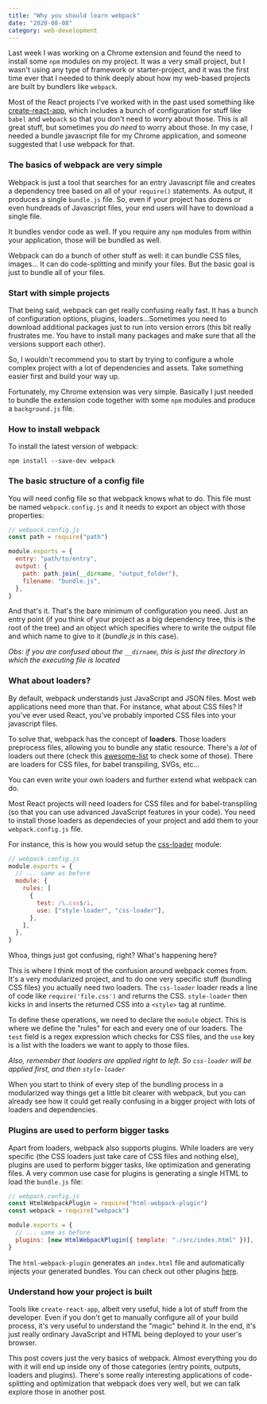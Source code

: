 ```yaml
---
title: "Why you should learn webpack"
date: "2020-08-08"
category: web-development
---
```


Last week I was working on a Chrome extension and found the need to install some `npm` modules on my project. It was a very small project, but I wasn't
using any type of framework or starter-project, and it was the first time ever that I needed to think deeply about how my web-based projects are built by bundlers like `webpack`.

Most of the React projects I've worked with in the past used something like [create-react-app](https://github.com/facebook/create-react-app), which includes a bunch of configuration for stuff like `babel` and `webpack` so that you don't need to worry about those. This is all great stuff, but sometimes you _do need_ to worry about those. In my case, I needed a bundle javascript file for my Chrome application, and someone suggested that I use webpack for that.

### The basics of webpack are very simple

Webpack is just a tool that searches for an entry Javascript file and creates a dependency tree based on all of your `require()` statements. As output, it produces a single `bundle.js` file. So, even if your project has dozens or even hundreads of Javascript files, your end users will have to download a single file.

It bundles vendor code as well. If you require any `npm` modules from within your application, those will be bundled as well.

Webpack can do a bunch of other stuff as well: it can bundle CSS files, images... It can do code-splitting and minify your files. But the basic goal is just to bundle all of your files.

### Start with simple projects

That being said, webpack can get really confusing really fast. It has a bunch of configuration options, plugins, loaders...Sometimes you need to download additional packages just to run into version errors (this bit really frustrates me. You have to install many packages and make sure that all the versions support each other).

So, I wouldn't recommend you to start by trying to configure a whole complex project with a lot of dependencies and assets. Take something easier first and build your way up.

Fortunately, my Chrome extension was very simple. Basically I just needed to bundle the extension code together with some `npm` modules and produce a `background.js` file.

### How to install webpack

To install the latest version of webpack:

```
npm install --save-dev webpack
```

### The basic structure of a config file

You will need config file so that webpack knows what to do. This file must be named `webpack.config.js` and it needs to export an object with those properties:

```javascript
// webpack.config.js
const path = require("path")

module.exports = {
  entry: "path/to/entry",
  output: {
    path: path.join(__dirname, "output_folder"),
    filename: "bundle.js",
  },
}
```

And that's it. That's the bare minimum of configuration you need. Just an entry point (if you think of your project as a big dependency tree, this is the root of the tree) and an object which specifies where to write the output file and which name to give to it (_bundle.js_ in this case).

_Obs: if you are confused about the `__dirname`, this is just the directory in which the executing file is located_

### What about loaders?

By default, webpack understands just JavaScript and JSON files. Most web applications need more than that. For instance, what about CSS files? If you've ever used React, you've probably imported CSS files into your javascript files.

To solve that, webpack has the concept of **loaders**. Those loaders preprocess files, allowing you to bundle any static resource. There's a _lot_ of loaders out there (check this [awesome-list](https://github.com/webpack-contrib/awesome-webpack#loaders) to check some of those). There are loaders for CSS files, for babel transpiling, SVGs, etc...

You can even write your own loaders and further extend what webpack can do.

Most React projects will need loaders for CSS files and for babel-transpiling (so that you can use advanced JavaScript features in your code). You need to install those loaders as dependecies of your project and add them to your `webpack.config.js` file.

For instance, this is how you would setup the [css-loader](https://webpack.js.org/loaders/css-loader/) module:

```javascript
// webpack.config.js
module.exports = {
  // ... same as before
  module: {
    rules: [
      {
        test: /\.css$/i,
        use: ["style-loader", "css-loader"],
      },
    ],
  },
}
```

Whoa, things just got confusing, right? What's happening here?

This is where I think most of the confusion around webpack comes from. It's a very modularized project, and to do one very specific stuff (bundling CSS files) you actually need two loaders. The `css-loader` loader reads a line of code like `require('file.css')` and returns the CSS. `style-loader` then kicks in and inserts the returned CSS into a `<style>` tag at runtime.

To define these operations, we need to declare the `module` object. This is where we define the "rules" for each and every one of our loaders. The `test` field is a regex expression which checks for CSS files, and the `use` key is a list with the loaders we want to apply to those files.

_Also, remember that loaders are applied right to left. So `css-loader` will be applied first, and then `style-loader`_

When you start to think of every step of the bundling process in a modularized way things get a little bit clearer with webpack, but you can already see how it could get really confusing in a bigger project with lots of loaders and dependencies.

### Plugins are used to perform bigger tasks

Apart from loaders, webpack also supports plugins. While loaders are very specific (the CSS loaders just take care of CSS files and nothing else), plugins are used to perform bigger tasks, like optimization and generating files. A very common use case for plugins is generating a single HTML to load the `bundle.js` file:

```javascript
// webpack.config.js
const HtmlWebpackPlugin = require("html-webpack-plugin")
const webpack = require("webpack")

module.exports = {
  // ... same as before
  plugins: [new HtmlWebpackPlugin({ template: "./src/index.html" })],
}
```

The `html-webpack-plugin` generates an `index.html` file and automatically injects your generated bundles. You can check out other plugins [here](https://webpack.js.org/concepts/plugins/).

### Understand how your project is built

Tools like `create-react-app`, albeit very useful, hide a lot of stuff from the developer. Even if you don't get to manually configure all of your build process, it's very useful to understand the "magic" behind it. In the end, it's just really ordinary JavaScript and HTML being deployed to your user's browser.

This post covers just the very basics of webpack. Almost everything you do with it will end up inside ony of those categories (entry points, outputs, loaders and plugins). There's some really interesting applications of code-splitting and optimization that webpack does very well, but we can talk explore those in another post.
